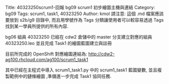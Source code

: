 Title: 40323250scrum1-回報 bg09 scrum1 初步繪圖主機與連結
Category: bg09
Tags: scrum1, task1, 40323250
Author: kmol
請注意: 這個 .md 檔案應該要放到 s2b/g9 目錄中, 而且用學號作為 Tags 分類讓使用者可以較容易透過 Tags 找到某一學員所提供的所有內容.

bg06 組員 40323250 已經在 cdw2 倉儲中的 master 分支建立對應的組員 40323250.leo 並且完成 Task1 的繪圖藍圖建立與註冊

<!-- PELICAN_END_SUMMARY -->

目前所完成的 OpenShift 對應繪圖連結為: <a href="http://cdw2-ag100.rhcloud.com/ag100/scrum1_task1">http://cdw2-ag100.rhcloud.com/ag100/scrum1_task1</a>

其中已經在主程式中導入 scrum1_task1.py 中的 scrum1_task1 藍圖變數, 並且複製範例中的鏈條繪圖 ,準備進一步完成 Task1 協同任務.
